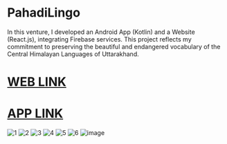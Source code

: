  # PahadiLingo
  In this venture, I developed an Android App (Kotlin) and a Website (React.js), integrating Firebase services.
  This project reflects my commitment to preserving the beautiful and endangered  vocabulary of the Central Himalayan Languages of Uttarakhand.
# [WEB LINK ](https://pahadi-lingo.vercel.app/) #
# [APP LINK](https://github.com/vizualaid/PahadiLingo/raw/main/pahadilingo.apk)

![1](https://github.com/vizualaid/PahadiLingo/assets/74894810/a85578b0-10f2-4cde-b7a0-4486c8bf8d45)
![2](https://github.com/vizualaid/PahadiLingo/assets/74894810/ddf08e40-714e-467f-b62c-753c97a299a7)
![3](https://github.com/vizualaid/PahadiLingo/assets/74894810/0fb1e93f-2ed6-48f4-9e88-90acb1166e8b)
![4](https://github.com/vizualaid/PahadiLingo/assets/74894810/9a54f2c5-bc97-4ebc-ac0a-25dee98bedc2)
![5](https://github.com/vizualaid/PahadiLingo/assets/74894810/b9e7fa7c-8839-4043-949b-9cffc1cd02ae)
![6](https://github.com/vizualaid/PahadiLingo/assets/74894810/370f0112-d683-47f0-85e6-2c1f4f74f487)
![image](https://github.com/vizualaid/PahadiLingo/assets/74894810/1355f150-a03c-4cbc-b568-4001c185e0a2)


